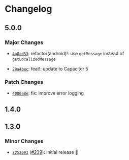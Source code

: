 # Changelog

## 5.0.0

### Major Changes

- [`4a8cd53`](https://github.com/capawesome-team/capacitor-firebase/commit/4a8cd536896fa0f9cc0cb0dda07ecec1fffd2641): refactor(android)!: use `getMessage` instead of `getLocalizedMessage`

* [`28a4bec`](https://github.com/capawesome-team/capacitor-firebase/commit/28a4becf55f3dec824e63f10a65ecfaeea01777c): feat!: update to Capacitor 5

### Patch Changes

- [`4086a8e`](https://github.com/capawesome-team/capacitor-firebase/commit/4086a8ec1baba850e7962460fa66d81e0ada5d0f): fix: improve error logging

## 1.4.0

## 1.3.0

### Minor Changes

- [`2252603`](https://github.com/capawesome-team/capacitor-firebase/commit/225260321f9d9364abe76eb0ea058c7eed59b31e) ([#239](https://github.com/capawesome-team/capacitor-firebase/pull/239)): Initial release 🎉
